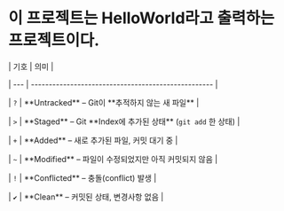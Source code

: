 # 이 프로젝트는 HelloWorld라고 출력하는 프로젝트이다.



| 기호  | 의미                                                  |

| --- | --------------------------------------------------- |

| `?` | \*\*Untracked\*\* – Git이 \*\*추적하지 않는 새 파일\*\*               |

| `>` | \*\*Staged\*\* – Git \*\*Index에 추가된 상태\*\* (`git add` 한 상태) |

| `+` | \*\*Added\*\* – 새로 추가된 파일, 커밋 대기 중                      |

| `~` | \*\*Modified\*\* – 파일이 수정되었지만 아직 커밋되지 않음                |

| `!` | \*\*Conflicted\*\* – 충돌(conflict) 발생                    |

| `✔` | \*\*Clean\*\* – 커밋된 상태, 변경사항 없음                         |



